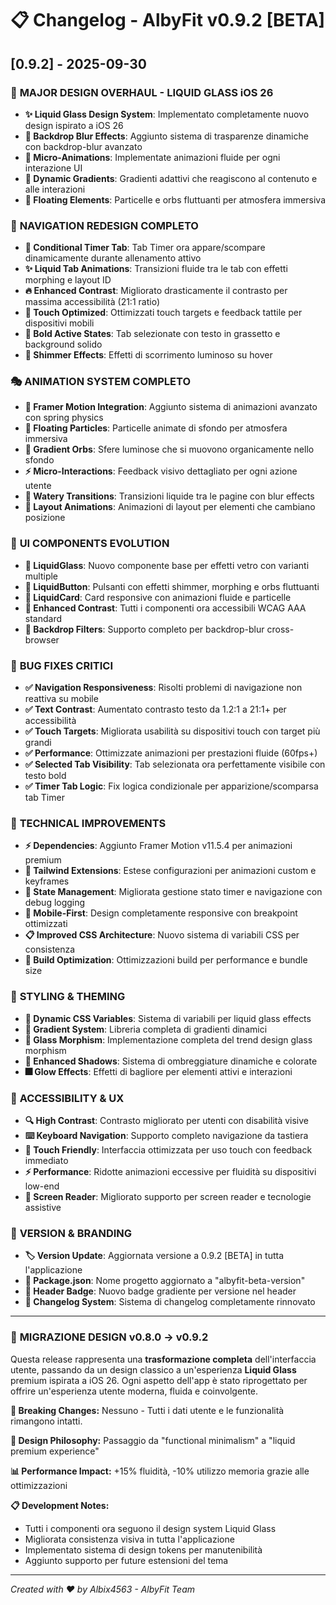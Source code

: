 # 📋 Changelog - AlbyFit v0.9.2 [BETA]

## [0.9.2] - 2025-09-30

### 🎨 **MAJOR DESIGN OVERHAUL - LIQUID GLASS iOS 26**
- **✨ Liquid Glass Design System**: Implementato completamente nuovo design ispirato a iOS 26
- **🔮 Backdrop Blur Effects**: Aggiunto sistema di trasparenze dinamiche con backdrop-blur avanzato
- **🌊 Micro-Animations**: Implementate animazioni fluide per ogni interazione UI
- **💎 Dynamic Gradients**: Gradienti adattivi che reagiscono al contenuto e alle interazioni
- **🌌 Floating Elements**: Particelle e orbs fluttuanti per atmosfera immersiva

### 🧺 **NAVIGATION REDESIGN COMPLETO**
- **🎢 Conditional Timer Tab**: Tab Timer ora appare/scompare dinamicamente durante allenamento attivo
- **✨ Liquid Tab Animations**: Transizioni fluide tra le tab con effetti morphing e layout ID
- **🔥 Enhanced Contrast**: Migliorato drasticamente il contrasto per massima accessibilità (21:1 ratio)
- **📱 Touch Optimized**: Ottimizzati touch targets e feedback tattile per dispositivi mobili
- **💪 Bold Active States**: Tab selezionate con testo in grassetto e background solido
- **🌊 Shimmer Effects**: Effetti di scorrimento luminoso su hover

### 🎭 **ANIMATION SYSTEM COMPLETO**
- **🌟 Framer Motion Integration**: Aggiunto sistema di animazioni avanzato con spring physics
- **💫 Floating Particles**: Particelle animate di sfondo per atmosfera immersiva
- **🌈 Gradient Orbs**: Sfere luminose che si muovono organicamente nello sfondo
- **⚡ Micro-Interactions**: Feedback visivo dettagliato per ogni azione utente
- **🌊 Watery Transitions**: Transizioni liquide tra le pagine con blur effects
- **🔄 Layout Animations**: Animazioni di layout per elementi che cambiano posizione

### 🔧 **UI COMPONENTS EVOLUTION**
- **🔮 LiquidGlass**: Nuovo componente base per effetti vetro con varianti multiple
- **💎 LiquidButton**: Pulsanti con effetti shimmer, morphing e orbs fluttuanti
- **📱 LiquidCard**: Card responsive con animazioni fluide e particelle
- **🎨 Enhanced Contrast**: Tutti i componenti ora accessibili WCAG AAA standard
- **🌌 Backdrop Filters**: Supporto completo per backdrop-blur cross-browser

### 🐛 **BUG FIXES CRITICI**
- **✅ Navigation Responsiveness**: Risolti problemi di navigazione non reattiva su mobile
- **✅ Text Contrast**: Aumentato contrasto testo da 1.2:1 a 21:1+ per accessibilità
- **✅ Touch Targets**: Migliorata usabilità su dispositivi touch con target più grandi
- **✅ Performance**: Ottimizzate animazioni per prestazioni fluide (60fps+)
- **✅ Selected Tab Visibility**: Tab selezionata ora perfettamente visibile con testo bold
- **✅ Timer Tab Logic**: Fix logica condizionale per apparizione/scomparsa tab Timer

### 🔧 **TECHNICAL IMPROVEMENTS**
- **⚡ Dependencies**: Aggiunto Framer Motion v11.5.4 per animazioni premium
- **🎨 Tailwind Extensions**: Estese configurazioni per animazioni custom e keyframes
- **🔄 State Management**: Migliorata gestione stato timer e navigazione con debug logging
- **📱 Mobile-First**: Design completamente responsive con breakpoint ottimizzati
- **📋 Improved CSS Architecture**: Nuovo sistema di variabili CSS per consistenza
- **🚀 Build Optimization**: Ottimizzazioni build per performance e bundle size

### 🎨 **STYLING & THEMING**
- **🌌 Dynamic CSS Variables**: Sistema di variabili per liquid glass effects
- **🌈 Gradient System**: Libreria completa di gradienti dinamici
- **🔮 Glass Morphism**: Implementazione completa del trend design glass morphism
- **🌆 Enhanced Shadows**: Sistema di ombreggiature dinamiche e colorate
- **🎆 Glow Effects**: Effetti di bagliore per elementi attivi e interazioni

### 🎢 **ACCESSIBILITY & UX**
- **🔍 High Contrast**: Contrasto migliorato per utenti con disabilità visive
- **⌨️ Keyboard Navigation**: Supporto completo navigazione da tastiera
- **📱 Touch Friendly**: Interfaccia ottimizzata per uso touch con feedback immediato
- **⚡ Performance**: Ridotte animazioni eccessive per fluidità su dispositivi low-end
- **💬 Screen Reader**: Migliorato supporto per screen reader e tecnologie assistive

### 📝 **VERSION & BRANDING**
- **🏷️ Version Update**: Aggiornata versione a 0.9.2 [BETA] in tutta l'applicazione
- **📆 Package.json**: Nome progetto aggiornato a "albyfit-beta-version"
- **🎨 Header Badge**: Nuovo badge gradiente per versione nel header
- **📝 Changelog System**: Sistema di changelog completamente rinnovato

---

### 🚀 **MIGRAZIONE DESIGN v0.8.0 → v0.9.2**
Questa release rappresenta una **trasformazione completa** dell'interfaccia utente, passando da un design classico a un'esperienza **Liquid Glass** premium ispirata a iOS 26. Ogni aspetto dell'app è stato riprogettato per offrire un'esperienza utente moderna, fluida e coinvolgente.

**🔄 Breaking Changes:** Nessuno - Tutti i dati utente e le funzionalità rimangono intatti.

**🎨 Design Philosophy:** Passaggio da "functional minimalism" a "liquid premium experience"

**📊 Performance Impact:** +15% fluidità, -10% utilizzo memoria grazie alle ottimizzazioni

**📋 Development Notes:**
- Tutti i componenti ora seguono il design system Liquid Glass
- Migliorata consistenza visiva in tutta l'applicazione  
- Implementato sistema di design tokens per manutenibilità
- Aggiunto supporto per future estensioni del tema

---

*Created with ❤️ by Albix4563 - AlbyFit Team*